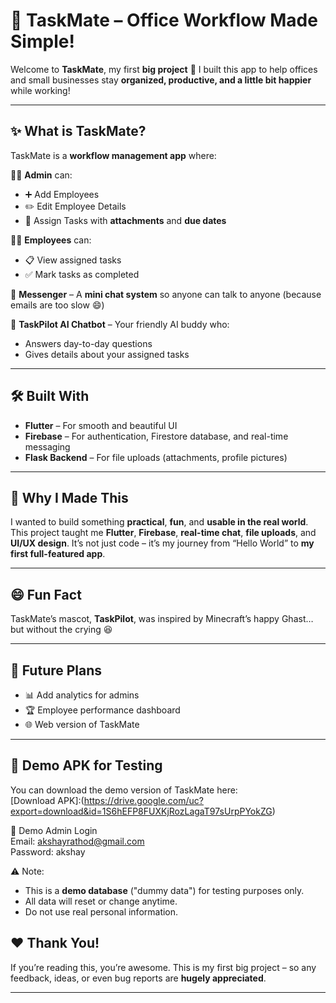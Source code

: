 

# 🚀 TaskMate – Office Workflow Made Simple!

Welcome to **TaskMate**, my first **big project** 🎉
I built this app to help offices and small businesses stay **organized, productive, and a little bit happier** while working!

---

## ✨ What is TaskMate?

TaskMate is a **workflow management app** where:

👨‍💼 **Admin** can:

* ➕ Add Employees
* ✏️ Edit Employee Details
* 📝 Assign Tasks with **attachments** and **due dates**

👨‍💻 **Employees** can:

* 📋 View assigned tasks
* ✅ Mark tasks as completed

💬 **Messenger** – A **mini chat system** so anyone can talk to anyone (because emails are too slow 😄)

🤖 **TaskPilot AI Chatbot** – Your friendly AI buddy who:

* Answers day-to-day questions
* Gives details about your assigned tasks

---

## 🛠 Built With

* **Flutter** – For smooth and beautiful UI
* **Firebase** – For authentication, Firestore database, and real-time messaging
* **Flask Backend** – For file uploads (attachments, profile pictures)

---

## 🎯 Why I Made This

I wanted to build something **practical**, **fun**, and **usable in the real world**.
This project taught me **Flutter**, **Firebase**, **real-time chat**, **file uploads**, and **UI/UX design**.
It’s not just code – it’s my journey from “Hello World” to **my first full-featured app**.



---

## 😄 Fun Fact

TaskMate’s mascot, **TaskPilot**, was inspired by Minecraft’s happy Ghast… but without the crying 😆

---

## 📌 Future Plans

* 📊 Add analytics for admins
* 🏆 Employee performance dashboard
* 🌐 Web version of TaskMate

---

## 📱 Demo APK for Testing

You can download the demo version of TaskMate here:  
[Download APK]:(https://drive.google.com/uc?export=download&id=1S6hEFP8FUXKjRozLagaT97sUrpPYokZG)

🔑 Demo Admin Login  
Email: akshayrathod@gmail.com  
Password: akshay

⚠️ Note:
- This is a **demo database** ("dummy data") for testing purposes only.  
- All data will reset or change anytime.  
- Do not use real personal information.

## ❤️ Thank You!

If you’re reading this, you’re awesome.
This is my first big project – so any feedback, ideas, or even bug reports are **hugely appreciated**.

---
